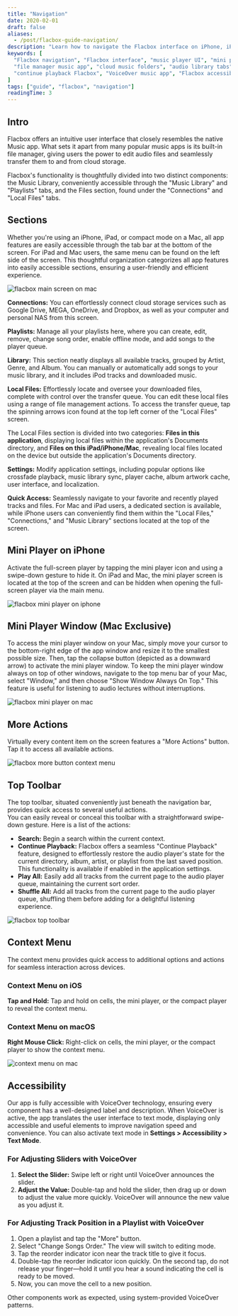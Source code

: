 ```yaml
---
title: "Navigation"
date: 2020-02-01
draft: false
aliases:
  - /post/flacbox-guide-navigation/
description: "Learn how to navigate the Flacbox interface on iPhone, iPad, and Mac. This guide covers Music Library, Local Files, Playlists, Settings, the mini player, top toolbar, and VoiceOver accessibility features."
keywords: [
  "Flacbox navigation", "Flacbox interface", "music player UI", "mini player iOS Mac",
  "file manager music app", "cloud music folders", "audio library tabs", 
  "continue playback Flacbox", "VoiceOver music app", "Flacbox accessibility"
]
tags: ["guide", "flacbox", "navigation"]
readingTime: 3
---
```


## Intro

Flacbox offers an intuitive user interface that closely resembles the native Music app. What sets it apart from many popular music apps is its built-in file manager, giving users the power to edit audio files and seamlessly transfer them to and from cloud storage.

Flacbox's functionality is thoughtfully divided into two distinct components: the Music Library, conveniently accessible through the "Music Library" and "Playlists" tabs, and the Files section, found under the "Connections" and "Local Files" tabs.

## Sections

Whether you're using an iPhone, iPad, or compact mode on a Mac, all app features are easily accessible through the tab bar at the bottom of the screen. For iPad and Mac users, the same menu can be found on the left side of the screen. This thoughtful organization categorizes all app features into easily accessible sections, ensuring a user-friendly and efficient experience.

![flacbox main screen on mac](21260c_1df3c22f20c64d13a7fc4de8052799b0~mv2.png)

**Connections:** You can effortlessly connect cloud storage services such as Google Drive, MEGA, OneDrive, and Dropbox, as well as your computer and personal NAS from this screen.

**Playlists:** Manage all your playlists here, where you can create, edit, remove, change song order, enable offline mode, and add songs to the player queue.

**Library:** This section neatly displays all available tracks, grouped by Artist, Genre, and Album. You can manually or automatically add songs to your music library, and it includes iPod tracks and downloaded music.

**Local Files:** Effortlessly locate and oversee your downloaded files, complete with control over the transfer queue. You can edit these local files using a range of file management actions. To access the transfer queue, tap the spinning arrows icon found at the top left corner of the "Local Files" screen.

The Local Files section is divided into two categories: **Files in this application**, displaying local files within the application's Documents directory, and **Files on this iPad/iPhone/Mac**, revealing local files located on the device but outside the application's Documents directory.

**Settings:** Modify application settings, including popular options like crossfade playback, music library sync, player cache, album artwork cache, user interface, and localization.

**Quick Access:** Seamlessly navigate to your favorite and recently played tracks and files. For Mac and iPad users, a dedicated section is available, while iPhone users can conveniently find them within the "Local Files," "Connections," and "Music Library" sections located at the top of the screen.

## Mini Player on iPhone

Activate the full-screen player by tapping the mini player icon and using a swipe-down gesture to hide it. On iPad and Mac, the mini player screen is located at the top of the screen and can be hidden when opening the full-screen player via the main menu.

![flacbox mini player on iphone](21260c_cb4ce9f954e246a09648bcf570a135ab~mv2.jpeg)

## Mini Player Window (Mac Exclusive)

To access the mini player window on your Mac, simply move your cursor to the bottom-right edge of the app window and resize it to the smallest possible size. Then, tap the collapse button (depicted as a downward arrow) to activate the mini player window. To keep the mini player window always on top of other windows, navigate to the top menu bar of your Mac, select "Window," and then choose "Show Window Always On Top." This feature is useful for listening to audio lectures without interruptions.

![flacbox mini player on mac](21260c_cba48622aaa54e8f9491bbf181bb7f41~mv2.png)

## More Actions

Virtually every content item on the screen features a "More Actions" button. Tap it to access all available actions.

![flacbox more button context menu](21260c_03c3140f30644909b6b6ee7ba8ec89de~mv2.png)

## Top Toolbar

The top toolbar, situated conveniently just beneath the navigation bar, provides quick access to several useful actions.  
You can easily reveal or conceal this toolbar with a straightforward swipe-down gesture. Here is a list of the actions:

- **Search:** Begin a search within the current context.  
- **Continue Playback:** Flacbox offers a seamless "Continue Playback" feature, designed to effortlessly restore the audio player's state for the current directory, album, artist, or playlist from the last saved position. This functionality is available if enabled in the application settings.  
- **Play All:** Easily add all tracks from the current page to the audio player queue, maintaining the current sort order.  
- **Shuffle All:** Add all tracks from the current page to the audio player queue, shuffling them before adding for a delightful listening experience.

![flacbox top toolbar](21260c_167a51b67d544ce6a229bd5c1cb8c0ac~mv2.png)

## Context Menu

The context menu provides quick access to additional options and actions for seamless interaction across devices.

### Context Menu on iOS

**Tap and Hold:** Tap and hold on cells, the mini player, or the compact player to reveal the context menu.

### Context Menu on macOS

**Right Mouse Click:** Right-click on cells, the mini player, or the compact player to show the context menu.

![context menu on mac](21260c_a1ff22e697d5484394c2a2ba6b344596~mv2.png)

## Accessibility

Our app is fully accessible with VoiceOver technology, ensuring every component has a well-designed label and description. When VoiceOver is active, the app translates the user interface to text mode, displaying only accessible and useful elements to improve navigation speed and convenience. You can also activate text mode in **Settings > Accessibility > Text Mode**.

### For Adjusting Sliders with VoiceOver

1. **Select the Slider:** Swipe left or right until VoiceOver announces the slider.  
2. **Adjust the Value:** Double-tap and hold the slider, then drag up or down to adjust the value more quickly. VoiceOver will announce the new value as you adjust it.

### For Adjusting Track Position in a Playlist with VoiceOver

1. Open a playlist and tap the "More" button.  
2. Select "Change Songs Order." The view will switch to editing mode.  
3. Tap the reorder indicator icon near the track title to give it focus.  
4. Double-tap the reorder indicator icon quickly. On the second tap, do not release your finger—hold it until you hear a sound indicating the cell is ready to be moved.  
5. Now, you can move the cell to a new position.

Other components work as expected, using system-provided VoiceOver patterns.